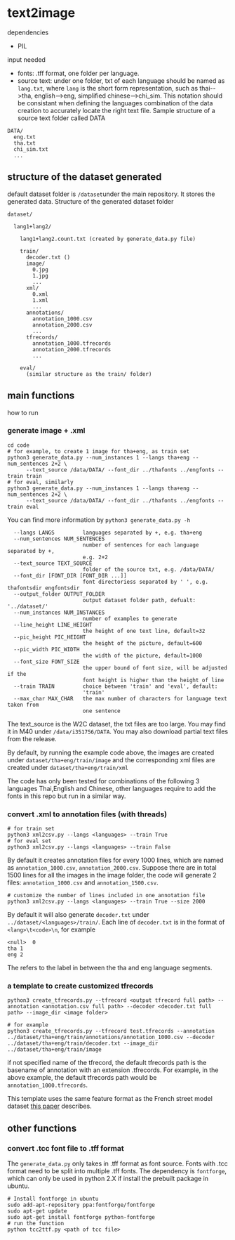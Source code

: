 # text2image
dependencies
- PIL

input needed
- fonts: .tff format, one folder per language.
- source text: under one folder, txt of each language should be named as `lang.txt`, where `lang` is the short form representation, such as thai-->tha, english-->eng, simplified chinese-->chi_sim. This notation should be consistant when defining the languages combination of the data creation to accurately locate the right text file.
Sample structure of a source text folder called DATA
```
DATA/
  eng.txt
  tha.txt
  chi_sim.txt
  ...
```

## structure of the dataset generated
default dataset folder is `/dataset`under the main repository. It stores the generated data.
Structure of the generated dataset folder
```
dataset/

  lang1+lang2/
  
    lang1+lang2.count.txt (created by generate_data.py file)
    
    train/
      decoder.txt ()
      image/
        0.jpg
        1.jpg
        ...
      xml/
        0.xml
        1.xml
        ...
      annotations/
        annotation_1000.csv
        annotation_2000.csv
        ...
      tfrecords/
        annotation_1000.tfrecords
        annotation_2000.tfrecords
        ...
    
    eval/
      (similar structure as the train/ folder)
```

## main functions
how to run
### generate image + .xml

```
cd code
# for example, to create 1 image for tha+eng, as train set
python3 generate_data.py --num_instances 1 --langs tha+eng --num_sentences 2+2 \
      --text_source /data/DATA/ --font_dir ../thafonts ../engfonts --train train
# for eval, similarly
python3 generate_data.py --num_instances 1 --langs tha+eng --num_sentences 2+2 \
      --text_source /data/DATA/ --font_dir ../thafonts ../engfonts --train eval
```
You can find more information by `python3 generate_data.py -h`
```
  --langs LANGS         languages separated by +, e.g. tha+eng
  --num_sentences NUM_SENTENCES
                        number of sentences for each language separated by +,
                        e.g. 2+2
  --text_source TEXT_SOURCE
                        folder of the source txt, e.g. /data/DATA/
  --font_dir [FONT_DIR [FONT_DIR ...]]
                        font directoriess separated by ' ', e.g. thafontsdir engfontsdir
  --output_folder OUTPUT_FOLDER
                        output dataset folder path, defualt: '../dataset/'
  --num_instances NUM_INSTANCES
                        number of examples to generate
  --line_height LINE_HEIGHT
                        the height of one text line, default=32
  --pic_height PIC_HEIGHT
                        the height of the picture, default=600
  --pic_width PIC_WIDTH
                        the width of the picture, default=1000
  --font_size FONT_SIZE
                        the upper bound of font size, will be adjusted if the
                        font height is higher than the height of line
  --train TRAIN         choice between 'train' and 'eval', default:
                        'train'
  --max_char MAX_CHAR   the max number of characters for language text taken from 
                        one sentence
```


The text_source is the W2C dataset, the txt files are too large. You may find it in M40 under `/data/i351756/DATA`. You may also download partial text files from the release.

By default, by running the example code above, the images are created under `dataset/tha+eng/train/image` and the corresponding xml files are created under `dataset/tha+eng/train/xml`

The code has only been tested for combinations of the following 3 languages Thai,English and Chinese, other languages require to add the fonts in this repo but run in a similar way.

### convert .xml to annotation files (with threads)
```
# for train set
python3 xml2csv.py --langs <languages> --train True
# for eval set
python3 xml2csv.py --langs <languages> --train False
```

By default it creates annotation files for every 1000 lines, which are named as `annotation_1000.csv`, `annotation_2000.csv`. 
Suppose there are in total 1500 lines for all the images in the image folder, the code will generate 2 files: `annotation_1000.csv` and `annotation_1500.csv`.
```
# customize the number of lines included in one annotation file
python3 xml2csv.py --langs <languages> --train True --size 2000
```
By default it will also generate `decoder.txt` under `../dataset/<languages>/train/`.
Each line of `decoder.txt` is in the format of `<lang>\t<code>\n`, for example
```
<null>  0
tha 1
eng 2
```
The <null> refers to the label in between the tha and eng language segments.

### a template to create customized tfrecords
```
python3 create_tfrecords.py --tfrecord <output tfrecord full path> --annotation <annotation.csv full path> --decoder <decoder.txt full path> --image_dir <image folder>

# for example
python3 create_tfrecords.py --tfrecord test.tfrecords --annotation ../dataset/tha+eng/train/annotations/annotation_1000.csv --decoder ../dataset/tha+eng/train/decoder.txt --image_dir ../dataset/tha+eng/train/image
```
if not specified name of the tfrecord, the default tfrecords path is the basename of annotation with an extension .tfrecords. For example, in the above example, the default tfrecords path would be `annotation_1000.tfrecords`.

This template uses the same feature format as the French street model dataset [this paper](https://arxiv.org/abs/1702.03970) describes.

## other functions
### convert .tcc font file to .tff format
The `generate_data.py` only takes in .tff format as font source. Fonts with .tcc format need to be split into multiple .tff fonts.
The dependency is `fontforge`, which can only be used in python 2.X if install the prebuilt package in ubuntu.
```
# Install fontforge in ubuntu
sudo add-apt-repository ppa:fontforge/fontforge
sudo apt-get update
sudo apt-get install fontforge python-fontforge 
# run the function
python tcc2ttf.py <path of tcc file>
```
